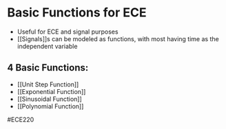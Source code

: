 # Basic Functions for ECE
- Useful for ECE and signal purposes
- [[Signals]]s can be modeled as functions, with most having time as the independent variable

## 4 Basic Functions:
- [[Unit Step Function]]
- [[Exponential Function]]
- [[Sinusoidal Function]]
- [[Polynomial Function]]

#ECE220 